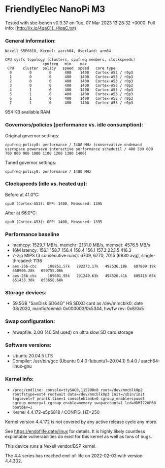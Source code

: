 # FriendlyElec NanoPi M3

Tested with sbc-bench v0.9.37 on Tue, 07 Mar 2023 13:28:32 +0000. Full info: [http://ix.io/4qaC](../4qaC.txt)

### General information:

    Nexell S5P6818, Kernel: aarch64, Userland: arm64
    
    CPU sysfs topology (clusters, cpufreq members, clockspeeds)
                     cpufreq   min    max
     CPU    cluster  policy   speed  speed   core type
      0        0        0      400    1400   Cortex-A53 / r0p3
      1        0        0      400    1400   Cortex-A53 / r0p3
      2        0        0      400    1400   Cortex-A53 / r0p3
      3        0        0      400    1400   Cortex-A53 / r0p3
      4        1        0      400    1400   Cortex-A53 / r0p3
      5        1        0      400    1400   Cortex-A53 / r0p3
      6        1        0      400    1400   Cortex-A53 / r0p3
      7        1        0      400    1400   Cortex-A53 / r0p3

954 KB available RAM

### Governors/policies (performance vs. idle consumption):

Original governor settings:

    cpufreq-policy0: performance / 1400 MHz (conservative ondemand userspace powersave interactive performance schedutil / 400 500 600 700 800 900 1000 1100 1200 1300 1400)

Tuned governor settings:

    cpufreq-policy0: performance / 1400 MHz

### Clockspeeds (idle vs. heated up):

Before at 41.0°C:

    cpu0 (Cortex-A53): OPP: 1400, Measured: 1395 

After at 66.0°C:

    cpu0 (Cortex-A53): OPP: 1400, Measured: 1395 

### Performance baseline

  * memcpy: 1529.7 MB/s, memchr: 2131.0 MB/s, memset: 4576.5 MB/s
  * 16M latency: 156.1 158.7 156.4 158.4 156.1 157.2 223.5 416.3 
  * 7-zip MIPS (3 consecutive runs): 6709, 6770, 7015 (6830 avg), single-threaded: 1136
  * `aes-256-cbc     108851.57k   292273.17k   492536.18k   607809.19k   650906.28k   650755.06k`
  * `aes-256-cbc     109601.95k   291240.63k   494520.41k   605415.68k   651433.30k   653650.60k`

### Storage devices:

  * 59.5GB "SanDisk SD64G" HS SDXC card as /dev/mmcblk0: date 08/2020, manfid/oemid: 0x000003/0x5344, hw/fw rev: 0x8/0x5

### Swap configuration:

  * /swapfile: 2.0G (40.5M used) on ultra slow SD card storage

### Software versions:

  * Ubuntu 20.04.5 LTS
  * Compiler: /usr/bin/gcc (Ubuntu 9.4.0-1ubuntu1~20.04.1) 9.4.0 / aarch64-linux-gnu

### Kernel info:

  * `/proc/cmdline: console=ttySAC0,115200n8 root=/dev/mmcblk0p2 rootfstype=ext4 rootwait data=/dev/mmcblk0p3 init=/sbin/init loglevel=7 printk.time=1 consoleblank=0 cgroup_enable=cpuset cgroup_memory=1 cgroup_enable=memory swapaccount=1 lcd=HDMI720P60 bootdev=2`
  * Kernel 4.4.172-s5p6818 / CONFIG_HZ=250

Kernel version 4.4.172 is not covered by any active release cycle any more.

See https://endoflife.date/linux for details. It is highly likely countless
exploitable vulnerabilities do exist for this kernel as well as tons of bugs.

This device runs a Nexell vendor/BSP kernel.

The 4.4 series has reached end-of-life on 2022-02-03 with version 4.4.302.